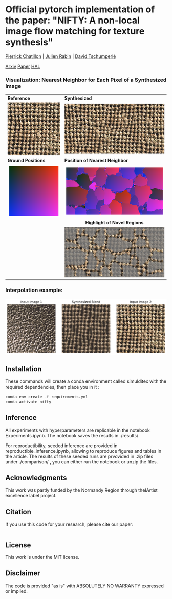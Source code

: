 # Official pytorch implementation of the paper: "NIFTY: A non-local image flow matching for texture synthesis"
[Pierrick Chatillon](https://scholar.google.com/citations?user=8MgK55oAAAAJ&hl=en) | [Julien Rabin](https://sites.google.com/site/rabinjulien/) | [David Tschumperlé](https://tschumperle.users.greyc.fr/)


[Arxiv]() [Paper]() [HAL]()


### Visualization: Nearest Neighbor for Each Pixel of a Synthesized Image

<table>
  <tr>
    <td><strong>Reference</strong></td>
    <td><strong>Synthesized</strong></td>
  </tr>
  <tr>
    <td><img src="images/fig_ref.png" width="200"/></td>
    <td><img src="images/fig_synth.png" width="400"/></td>
  </tr>
  <tr>
    <td><strong>Ground Positions</strong></td>
    <td><strong>Position of Nearest Neighbor</strong></td>
  </tr>
  <tr>
    <td><img src="images/fig_gt_warp.png" width="200"/></td>
    <td><img src="images/fig_warp.png" width="400"/></td>
  </tr>
  <tr>
    <td></td>
    <td align="center"><strong>Highlight of Novel Regions</strong></td>
  </tr>
  <tr>
    <td></td>
    <td><img src="images/fig_novelty.png" width="400"/></td>
  </tr>
</table>


### Interpolation example:
![](images/pixel_blending.png)










## Installation

These commands will create a conda environment called simulditex with the required dependencies, then place you in it :
```
conda env create -f requirements.yml
conda activate nifty
```


## Inference

All experiments with hyperparameters are replicable in the notebook Experiments.ipynb.
The notebook saves the results in ./results/

For reproductibility, seeded inference are provided in reproductible_inference.ipynb, allowing to reproduce figures and tables in the article.
The results of these seeded runs are prvovided in .zip files under ./comparison/ , you can either run the notebook or unzip the files.

## Acknowledgments
This  work  was  partly  funded  by  the  Normandy  Region  through  theIArtist excellence label project.

## Citation
If you use this code for your research, please cite our paper:

```

```

## License
This work is under the MIT license.

## Disclaimer
The code is provided "as is" with ABSOLUTELY NO WARRANTY expressed or implied.